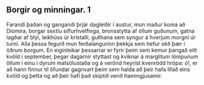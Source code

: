 ## Borgir og minningar. 1

Farandi þaðan og gangandi þrjár dagleiðir í austur, mun maður koma að Diomira, borgar sextíu silfurhvelfinga, bronsstytta af öllum guðunum,  gatna lagðar af blýi, leikhúss úr kristalli, gullhana sem syngur á hverjum morgni úr turni. Alla þessa fegurð mun ferðalangurinn þekkja sem hefur séð þær í öðrum borgum.
En eiginleikar þessarrar er fyrir þeim sem kemur þangað eitt kvöld í september, þegar dagarnir styttast og kviknar á marglitum lömpunum öllum í einu í dyrum matsölustaða og á verönd heyrist kvenrödd hrópa: ó!, er að hann finnur til öfundar gagnvart þeim sem halda að þeir hafa lifað eins kvöld og þetta og að þeir hafi það skiptið verið hamingjusamir.
